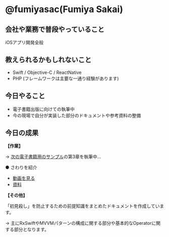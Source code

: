 # @fumiyasac(Fumiya Sakai)

## 会社や業務で普段やっていること

iOSアプリ開発全般

## 教えられるかもしれないこと

+ Swift / Objective-C / ReactNative
+ PHP (フレームワークは主要な一通り経験があります)

## 今日やること

+ 電子書籍出版に向けての執筆中
+ 今の現場で自分が実装した部分のドキュメントや参考資料の整備

## 今日の成果

__【作業】__

→ [次の電子書籍用のサンプル](https://github.com/fumiyasac/2nd_ios_ui_recipe_showcase)の第3章を執筆中...

● さわりを紹介

+ [動画を見る](https://www.facebook.com/fumiya.sakai.37/videos/2433463980049597/)
+ [資料](https://www.slideshare.net/fumiyasakai37/ui-iosui)

__【その他】__

「初見殺し」を防止するための前提知識をまとめたドキュメントを作成しています。

→ 主にRxSwiftやMVVMパターンの構成に関する部分や基本的なOperatorに関する部分となります。
